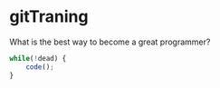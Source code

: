 # gitTraning

What is the best way to become a great programmer?
```js
while(!dead) { 
    code(); 
}
```
